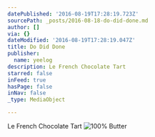 ```yaml
---
datePublished: '2016-08-19T17:28:19.723Z'
sourcePath: _posts/2016-08-18-do-did-done.md
author: []
via: {}
dateModified: '2016-08-19T17:28:19.047Z'
title: Do Did Done
publisher:
  name: yeelog
description: Le French Chocolate Tart
starred: false
inFeed: true
hasPage: false
inNav: false
_type: MediaObject

---
```

Le French Chocolate Tart
![100% Butter](https://the-grid-user-content.s3-us-west-2.amazonaws.com/d762bc4f-b1fe-4169-b813-e3bad45c74ca.jpg)

>